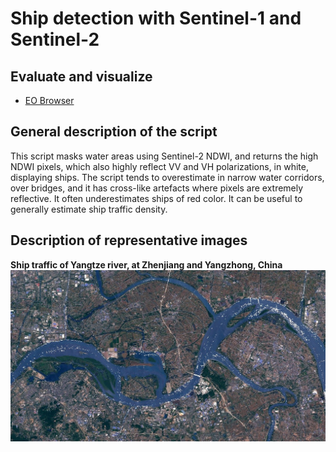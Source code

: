 # Ship detection with Sentinel-1 and Sentinel-2

## Evaluate and visualize  
 - [EO Browser](https://sentinelshare.page.link/gjRX)
  
## General description of the script  
  
This script masks water areas using Sentinel-2 NDWI, and returns the high NDWI pixels, which also highly reflect VV and VH polarizations, in white, displaying ships. The script tends to overestimate in narrow water corridors, over bridges, and it has cross-like artefacts where pixels are extremely reflective. It often underestimates ships of red color. It can be useful to generally estimate ship traffic density. 

## Description of representative images  
  
**Ship traffic of Yangtze river, at Zhenjiang and Yangzhong, China**
![ships](fig/ship_detection_s1_s2.jpg)